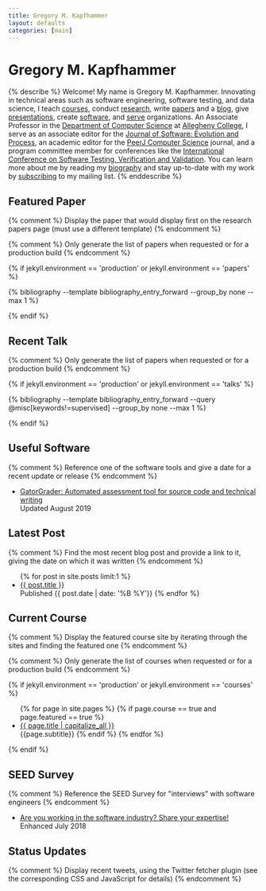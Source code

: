 ```yaml
---
title: Gregory M. Kapfhammer
layout: defaults
categories: [main]
---
```


# Gregory M. Kapfhammer

{% describe %}
Welcome! My name is Gregory M. Kapfhammer. Innovating in technical areas such as
software engineering, software testing, and data science, I teach
[courses]({{site.baseurl}}teaching/), conduct
[research]({{site.baseurl}}research/), write
[papers]({{site.baseurl}}research/papers/) and a [blog]({{site.baseurl}}blog/),
give [presentations]({{site.baseurl}}research/presentations/), create
[software]({{site.baseurl}}software/), and [serve]({{site.baseurl}}service/)
organizations. An Associate Professor in the [Department of Computer
Science](http://www.cs.allegheny.edu) at [Allegheny
College](http://www.allegheny.edu), I serve as an associate editor for the [Journal
of Software: Evolution and
Process](https://onlinelibrary.wiley.com/journal/20477481), an academic editor
for the [PeerJ Computer Science](https://peerj.com/computer-science/) journal,
and a program committee member for conferences like the [International
Conference on Software Testing, Verification and
Validation](https://cs.gmu.edu/icst/index.html). You can learn more about me by
reading my [biography]({{site.baseurl}}biography/) and stay up-to-date with my
work by [subscribing]({{site.baseurl}}support/) to my mailing list.
{% enddescribe %}

## Featured Paper

{% comment %} Display the paper that would display first on the research papers
page (must use a different template) {% endcomment %}

{% comment %} Only generate the list of papers when requested or for a
production build {% endcomment %}

{% if jekyll.environment == 'production' or jekyll.environment == 'papers' %}

{% bibliography --template bibliography_entry_forward --group_by none --max 1 %}

{% endif %}

## Recent Talk

{% comment %} Only generate the list of papers when requested or for a
production build {% endcomment %}

{% if jekyll.environment == 'production' or jekyll.environment == 'talks' %}

{% bibliography --template bibliography_entry_forward --query @misc[keywords!=supervised] --group_by none --max 1 %}

{% endif %}

## Useful Software

{% comment %} Reference one of the software tools and give a date for a recent
update or release {% endcomment %}

<ul class="fa-ul">
<li><i class="fa-li fa fa-code fa-lg"></i><a class="major"
href="https://github.com/GatorEducator/gatorgrader">GatorGrader: Automated assessment tool for source code and technical writing</a></li>
Updated August 2019
</ul>

## Latest Post

{% comment %} Find the most recent blog post and provide a link to it, giving
the date on which it was written {% endcomment %}

<ul class="fa-ul">
{% for post in site.posts limit:1 %}
  <li><i class="fa-li fa fa-edit fa-lg"></i><a class="major"
  href="{{site.baseurl}}{{ post.url | remove_first:'/'}}">{{ post.title
  }}</a></li> Published {{ post.date | date: '%B %Y'}}
{% endfor %}
</ul>

## Current Course

{% comment %} Display the featured course site by iterating through the sites
and finding the featured one {% endcomment %}

{% comment %} Only generate the list of courses when requested or for a
production build {% endcomment %}

{% if jekyll.environment == 'production' or jekyll.environment == 'courses' %}

<ul class="fa-ul">
{% for page in site.pages %}
  {% if page.course == true and page.featured == true %}
  <li><i class="fa-li fa fa-cog fa-lg"></i><a class="major" href="{{site.baseurl}}{{ page.url | remove_first:'/'}}">{{ page.title | capitalize_all }}</a></li>
  {{page.subtitle}}
  {% endif %}
{% endfor %}
</ul>

{% endif %}

## SEED Survey

{% comment %} Reference the SEED Survey for "interviews" with software
engineers {% endcomment %}

<ul class="fa-ul"> <li><i class="fa-li fa fa-users fa-lg"></i><a class="major"
href="{{site.baseurl}}seed/">Are you working in the software industry? Share
your expertise!</a></li> Enhanced July 2018 </ul>

## Status Updates

{% comment %} Display recent tweets, using the Twitter fetcher plugin (see the
corresponding CSS and JavaScript for details) {% endcomment %}

<div id="tw-gkapfham">
</div>
